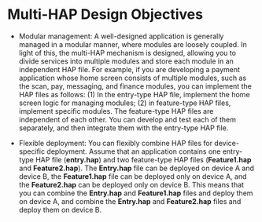 # Multi-HAP Design Objectives


- Modular management: A well-designed application is generally managed in a modular manner, where modules are loosely coupled. In light of this, the multi-HAP mechanism is designed, allowing you to divide services into multiple modules and store each module in an independent HAP file. For example, if you are developing a payment application whose home screen consists of multiple modules, such as the scan, pay, messaging, and finance modules, you can implement the HAP files as follows: (1) In the entry-type HAP file, implement the home screen logic for managing modules; (2) in feature-type HAP files, implement specific modules. The feature-type HAP files are independent of each other. You can develop and test each of them separately, and then integrate them with the entry-type HAP file.

- Flexible deployment: You can flexibly combine HAP files for device-specific deployment. Assume that an application contains one entry-type HAP file (**entry.hap**) and two feature-type HAP files (**Feature1.hap** and **Feature2.hap**). The **Entry.hap** file can be deployed on device A and device B, the **Feature1.hap** file can be deployed only on device A, and the **Feature2.hap** can be deployed only on device B. This means that you can combine the **Entry.hap** and **Feature1.hap** files and deploy them on device A, and combine the **Entry.hap** and **Feature2.hap** files and deploy them on device B.


